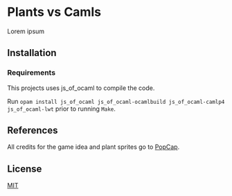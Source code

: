 # Plants vs Camls

Lorem ipsum

## Installation

### Requirements
This projects uses js_of_ocaml to compile the code. 

Run 
`opam install js_of_ocaml js_of_ocaml-ocamlbuild js_of_ocaml-camlp4 js_of_ocaml-lwt` prior to running `Make`.



## References
All credits for the game idea and plant sprites go to [PopCap](https://www.ea.com/studios/popcap).

## License
[MIT](https://choosealicense.com/licenses/mit/)
